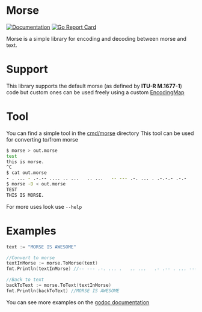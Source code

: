 Morse
=====
[![Documentation](https://godoc.org/github.com/gSpera/morse?status.svg)](http://godoc.org/github.com/gSpera/morse)
[![Go Report Card](https://goreportcard.com/badge/github.com/gSpera/morse)](https://goreportcard.com/report/github.com/gSpera/morse)

Morse is a simple library for encoding and decoding between morse and text.

Support
=======
This library supports the default morse (as defined by **ITU-R M.1677-1**) code but custom ones can be used freely using a custom [EncodingMap](https://godoc.org/github.com/gSpera/morse#EncodingMap)

Tool
====
You can find a simple tool in the [cmd/morse](cmd/morse) directory
This tool can be used for converting to/from morse
```bash
$ morse > out.morse
test
this is morse.
^C
$ cat out.morse
- . ... - .-.-- .... .. ...   .. ...   -- --- .-. ... . .-.-.- .-.-
$ morse -D < out.morse
TEST
THIS IS MORSE.
```
For more uses look use `--help`

Examples
========
```go
text := "MORSE IS AWESOME"

//Convert to morse
textInMorse := morse.ToMorse(text)
fmt.Println(textInMorse) //-- --- .-. ... .   .. ...   .- .-- . ... --- -- .

//Back to text
backToText := morse.ToText(textInMorse)
fmt.Println(backToText) //MORSE IS AWESOME
```
You can see more examples on the [godoc documentation](https://godoc.org/github.com/gSpera/morse)
